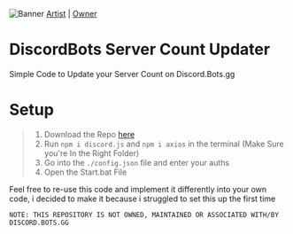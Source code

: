 ![Banner](https://cdn.discordapp.com/attachments/772572204784287768/776560295606353950/1500x500.png)
[Artist](https://pikadude.me/) | [Owner](https://discord.bots.gg/)


# DiscordBots Server Count Updater
Simple Code to Update your Server Count on Discord.Bots.gg

# Setup

> 1. Download the Repo [here](https://github.com/SauceDude/DiscordBotsUpdater/archive/main.zip)
> 2. Run `npm i discord.js` and `npm i axios` in the terminal (Make Sure you're In the Right Folder)
> 3. Go into the `./config.json` file and enter your auths
> 4. Open the Start.bat File


Feel free to re-use this code and implement it differently into your own code, i decided to make it because i struggled to set this up the first time

```NOTE: THIS REPOSITORY IS NOT OWNED, MAINTAINED OR ASSOCIATED WITH/BY DISCORD.BOTS.GG```

